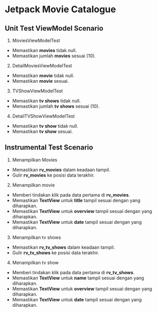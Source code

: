 # Jetpack Movie Catalogue

## Unit Test ViewModel Scenario

1. MoviesViewModelTest
  - Memastikan **movies** tidak null.
  - Memastikan jumlah **movies** sesuai (10).
  
2. DetailMoviesViewModelTest
  - Memastikan **movie** tidak null.
  - Memastikan **movie** sesuai.
  
3. TVShowViewModelTest
  - Memastikan **tv shows** tidak null.
  - Memastikan jumlah **tv shows** sesuai (10).
  
4. DetailTVShowViewModelTest
  - Memastikan **tv show** tidak null.
  - Memastikan **tv show** sesuai.

## Instrumental Test Scenario

1. Menampilkan Movies
  - Memastikan **rv_movies** dalam keadaan tampil.
  - Gulir **rv_movies** ke posisi data terakhir.
  
2. Menampilkan movie
  - Memberi tindakan klik pada data pertama di **rv_movies**.
  - Memastikan **TextView** untuk **title** tampil sesuai dengan yang diharapkan.
  - Memastikan **TextView** untuk **overview** tampil sesuai dengan yang diharapkan.
  - Memastikan **TextView** untuk **date** tampil sesuai dengan yang diharapkan.
  
3. Menampilkan tv shows
  - Memastikan **rv_tv_shows** dalam keadaan tampil.
  - Gulir **rv_tv_shows** ke posisi data terakhir.
  
4. Menampilkan tv show
  - Memberi tindakan klik pada data pertama di **rv_tv_shows**.
  - Memastikan **TextView** untuk **name** tampil sesuai dengan yang diharapkan.
  - Memastikan **TextView** untuk **overview** tampil sesuai dengan yang diharapkan.
  - Memastikan **TextView** untuk **date** tampil sesuai dengan yang diharapkan.
  